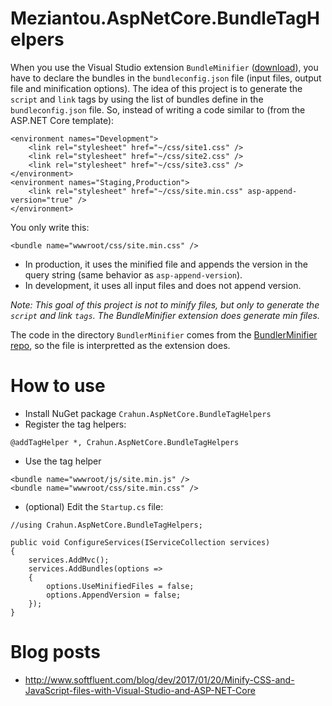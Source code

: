 Meziantou.AspNetCore.BundleTagHelpers
======

When you use the Visual Studio extension `BundleMinifier` ([download](https://marketplace.visualstudio.com/items?itemName=MadsKristensen.BundlerMinifier)), 
you have to declare the bundles in the `bundleconfig.json` file (input files, output file and minification options).
The idea of this project is to generate the `script` and `link` tags by using the list of bundles define in the `bundleconfig.json` file.
So, instead of writing a code similar to (from the ASP.NET Core template):

```
<environment names="Development">
    <link rel="stylesheet" href="~/css/site1.css" />
    <link rel="stylesheet" href="~/css/site2.css" />
    <link rel="stylesheet" href="~/css/site3.css" />
</environment>
<environment names="Staging,Production">
    <link rel="stylesheet" href="~/css/site.min.css" asp-append-version="true" />
</environment>
```

You only write this:

```
<bundle name="wwwroot/css/site.min.css" />
```

- In production, it uses the minified file and appends the version in the query string (same behavior as `asp-append-version`).
- In development, it uses all input files and does not append version.

*Note: This goal of this project is not to minify files, but only to generate the `script` and link `tags`. The BundleMinifier extension does generate min files.*

The code in the directory `BundlerMinifier` comes from the [BundlerMinifier repo](https://github.com/madskristensen/BundlerMinifier), so the file is interpretted as the extension does.

# How to use

- Install NuGet package `Crahun.AspNetCore.BundleTagHelpers`
- Register the tag helpers:

```
@addTagHelper *, Crahun.AspNetCore.BundleTagHelpers
```

- Use the tag helper

```
<bundle name="wwwroot/js/site.min.js" />
<bundle name="wwwroot/css/site.min.css" />
```

- (optional) Edit the `Startup.cs` file:

```
//using Crahun.AspNetCore.BundleTagHelpers;

public void ConfigureServices(IServiceCollection services)
{
    services.AddMvc();
    services.AddBundles(options =>
    {
        options.UseMinifiedFiles = false;
        options.AppendVersion = false;
    });
}
```

# Blog posts

- <http://www.softfluent.com/blog/dev/2017/01/20/Minify-CSS-and-JavaScript-files-with-Visual-Studio-and-ASP-NET-Core>

